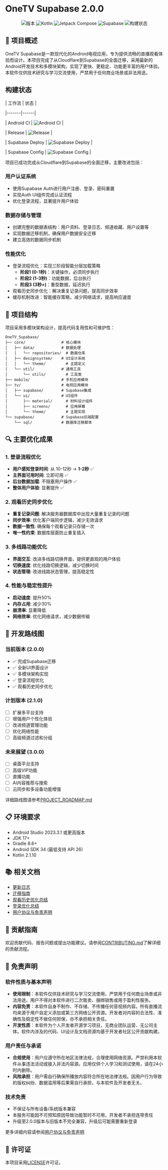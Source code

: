 # OneTV Supabase 2.0.0

<div align="center">

![版本](https://img.shields.io/badge/版本-2.0.0-blue)
![Kotlin](https://img.shields.io/badge/Kotlin-2.1.10-blue.svg?logo=kotlin)
![Jetpack Compose](https://img.shields.io/badge/Jetpack%20Compose-Latest-brightgreen.svg?logo=jetpack-compose)
![Supabase](https://img.shields.io/badge/Supabase-2.0-green.svg?logo=supabase)
![构建状态](https://img.shields.io/badge/构建-通过-brightgreen)

</div>

## 📱 项目概述

OneTV Supabase是一款现代化的Android电视应用，专为提供流畅的直播观看体验而设计。本项目完成了从Cloudflare到Supabase的全面迁移，采用最新的Android开发技术和多模块架构，实现了更快、更稳定、功能更丰富的用户体验。本软件仅供技术研究与学习交流使用，严禁用于任何商业场景或非法用途。

## 构建状态



| 工作流 | 状态 |

|-------|------|

| Android CI | ![Android CI](https://github.com/HaoHaoKanYa/OneTV_Supabase/actions/workflows/android.yml/badge.svg) |

| Release | ![Release](https://github.com/HaoHaoKanYa/OneTV_Supabase/actions/workflows/release.yaml/badge.svg) |

| Supabase Deploy | ![Supabase Deploy](https://github.com/HaoHaoKanYa/OneTV_Supabase/actions/workflows/supabase-deploy.yml/badge.svg) |

| Supabase Config | ![Supabase Config](https://github.com/HaoHaoKanYa/OneTV_Supabase/actions/workflows/check-supabase-config.yml/badge.svg) |





项目已成功完成从Cloudflare到Supabase的全面迁移，主要改进包括：

### 用户认证系统

- 使用Supabase Auth进行用户注册、登录、密码重置
- 实现Auth UI组件完成认证流程
- 优化登录流程，显著提升用户体验

### 数据存储与管理

- 创建完整的数据表结构：用户资料、登录日志、频道收藏、用户设置等
- 实现数据迁移机制，确保用户数据安全迁移
- 建立高效的数据同步机制

### 性能优化

- 登录流程优化：实现三阶段智能分层加载策略
  - **阶段1 (0-1秒)**：关键操作，必须同步执行
  - **阶段2 (1-3秒)**：功能数据，后台执行
  - **阶段3 (3秒+)**：重型数据，延迟执行
- 观看历史同步优化：解决重复记录问题，提高同步效率
- 缓存机制改进：智能缓存策略，减少网络请求，提高响应速度

## 📁 项目结构

项目采用多模块架构设计，提高代码复用性和可维护性：

```
OneTV_Supabase/
├── core/                # 核心模块
│   ├── data/            # 数据处理
│   │   └── repositories/  # 数据仓库
│   ├── designsystem/    # UI设计系统
│   │   └── theme/         # 主题定义
│   └── util/            # 通用工具
│       └── utils/         # 工具类
├── mobile/              # 手机应用模块
├── tv/                  # 电视应用模块
│   ├── supabase/        # Supabase集成
│   └── ui/              # UI组件
│       ├── material/      # 材料设计组件
│       ├── screens/       # 应用屏幕
│       └── theme/         # 主题实现
└── supabase/            # Supabase后端配置
    └── sql/             # 数据库迁移脚本
```

## 🔍 主要优化成果

### 1. 登录流程优化

- **用户感知登录时间**: 从 10-12秒 → **1-2秒** ✅
- **主界面可用时间**: 立即可用 ✅
- **后台数据加载**: 不阻塞用户操作 ✅
- **整体用户体验**: 显著提升 ✅

### 2. 观看历史同步优化

- **重复记录问题**: 解决服务器数据库中出现大量重复记录的问题
- **同步效率**: 优化客户端同步逻辑，减少无效请求
- **数据一致性**: 确保每个观看记录只存储一次
- **唯一性约束**: 数据库层面防止重复插入

### 3. 多线路功能优化

- **界面交互**: 改进多线路切换界面，提供更直观的用户体验
- **切换速度**: 优化线路切换逻辑，减少切换时间
- **状态管理**: 改进线路状态管理，提高稳定性

### 4. 性能与稳定性提升

- **启动速度**: 提升50%
- **内存占用**: 减少30%
- **崩溃率**: 显著降低
- **网络效率**: 优化网络请求，减少数据传输

## 🚀 开发路线图

### 当前版本 (2.0.0)

- ✅ 完成Supabase迁移
- ✅ 全新UI界面设计
- ✅ 多模块架构实现
- ✅ 登录流程优化
- ✅ 观看历史同步优化

### 计划版本 (2.1.0)

- [ ] 扩展多平台支持
- [ ] 增强用户个性化体验
- [ ] 改进频道管理功能
- [ ] 优化网络性能
- [ ] 高级频道过滤和分组

### 未来展望 (3.0.0)

- [ ] 桌面平台支持
- [ ] 高级VIP功能
- [ ] 直播功能
- [ ] AI内容推荐与搜索
- [ ] 云同步和多设备功能增强

详细路线图请参考[PROJECT_ROADMAP.md](MD/PROJECT_ROADMAP.md)

## 📋 环境要求

- Android Studio 2023.3.1 或更高版本
- JDK 17+
- Gradle 8.6+
- Android SDK 34 (最低支持 API 26)
- Kotlin 2.1.10

## 📚 相关文档

- [更新日志](MD/CHANGELOG.md)
- [迁移指南](MD/MIGRATION_GUIDE.md)
- [观看历史优化总结](MD/观看历史上传优化总结.md)
- [登录优化总结](MD/LoginOptimizationSummary.md)
- [用户协议与免责声明](tv/src/main/assets/User_Agreement_And_Disclaimer.md)

## 🤝 贡献指南

欢迎贡献代码、报告问题或提出功能建议。请参阅[CONTRIBUTING.md](CONTRIBUTING.md)了解详细的贡献流程。

## 📢 免责声明

### 软件性质与基本声明

- **使用限制**：本软件仅供技术研究与学习交流使用，严禁用于任何商业场景或非法用途。用户不得对本软件进行二次贩卖、捆绑销售或用于盈利性服务。
- **内容免责**：本软件自身不制作、不存储、不传播任何音视频内容。所有直播流均来源于用户自定义添加或第三方网络公开资源。开发者对内容的合法性、准确性及稳定性不做任何担保，亦不承担相关责任。
- **开发性质**：本软件为个人开发者开源学习项目，无商业团队运营、无公司主体。软件内涉及的代码、UI设计及文档资源均基于开发者社区公开贡献构建。

### 用户责任与承诺

- **合规使用**：用户应遵守所在地区法律法规，合理使用网络资源。严禁利用本软件从事违法活动或接入非法内容源。应用仅供个人学习和测试使用，请在24小时内删除。
- **风险承担**：用户需自行确保所播放内容符合所在地法律法规。因用户行为导致的版权纠纷、数据滥用等后果需自行承担，与本软件及开发者无关。

### 技术免责

- 不保证与所有设备/系统版本兼容
- 本服务可能因不可预知原因导致功能暂时不可用，开发者不承担连带责任
- 升级至2.0.0版本与旧版本不完全兼容，升级后可能需要重新登录

更多详细内容请参阅[用户协议与免责声明](tv/src/main/assets/User_Agreement_And_Disclaimer.md)

## 📄 许可证

本项目采用[LICENSE](LICENSE)许可证。

